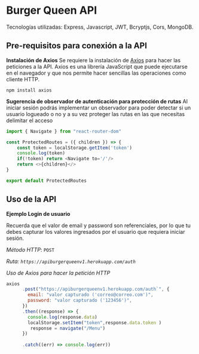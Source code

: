 # Burger Queen API

Tecnologías utilizadas: Express, Javascript, JWT, Bcryptjs, Cors, MongoDB.

## Pre-requisitos para conexión a la API

**Instalación de Axios**
Se requiere la instalación de [Axios](https://axios-http.com/) para hacer las peticiones a la API. Axios es una librería  JavaScript que puede ejecutarse en el navegador y que nos permite hacer sencillas las operaciones como cliente HTTP.

```node
npm install axios
```

**Sugerencia de observador de autenticación para protección de rutas**
Al iniciar sesión podrás implementar un observador para poder detectar si un usuario logueado o no y a su vez proteger las rutas en las que necesitas delimitar el acceso
```javascript
import { Navigate } from "react-router-dom"

const ProtectedRoutes = ({ children }) => { 
    const token = localStorage.getItem('token')
    console.log(token)
    if(!token) return <Navigate to='/'/>
    return <>{children}</>
}

export default ProtectedRoutes
```

## Uso de la API

**Ejemplo Login de usuario**

Recuerda que el valor de email y password son referenciales, por lo que tu debes capturar los valores ingresados por el usuario que requiera iniciar sesión. 

*Método HTTP*: `POST`

*Ruta: `https://apiburgerqueenv1.herokuapp.com/auth`*

*Uso de Axios para hacer la petición HTTP*

```javascript
axios
      .post("https://apiburgerqueenv1.herokuapp.com/auth`", {
        email: "valor capturado ('correo@correo.com')",
        password: "valor capturado ('123456')",
      })
      .then((response) => {
        console.log(response.data)
        localStorage.setItem("token",response.data.token )
         response = navigate("/Menu")
      })
      
      .catch((err) => console.log(err))
```
